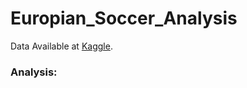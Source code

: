# Europian_Soccer_Analysis

Data Available at [Kaggle](https://www.kaggle.com/datasets/hugomathien/soccer).

### Analysis:

